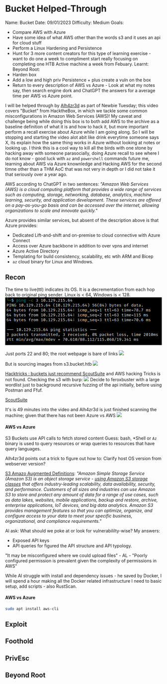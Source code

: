 # Bucket Helped-Through

Name: Bucket
Date:  09/01/2023
Difficulty:  Medium
Goals:  
- Compare AWS with Azure  
- Have some idea of what AWS other than the words s3 and it uses an api for cloud stuff
- Perform a Linux Hardening and Persistence
- Hunt for 3 more content creators for this type of learning exercise - want to do one a week to compliment start really focusing on completing one HTB Active machine a week from Febuary. 
Learnt:
Beyond Root:
- Harden box
- Add a low and high priv Persistence + plus create a vuln on the box
- Return to every description of AWS vs Azure - Look at what my notes say, then search engine dork and ChatGPT the answers for a average time per AWS  vs Azure point.

I will be helped through by [Alh4zr3d](https://www.youtube.com/watch?v=vSug24hrQdo) as part of Newbie Tuesday; this video covers "Bucket" from HacktheBox, in which we tackle some common misconfigurations in Amazon Web Services (AWS)! My caveat and challenge being while doing this box is to both add AWS to the archive as a baseline definition of what it is and how to hack it, but more important perform a recall exercise about Azure while I am going along. So I will be stopping and starting the video alot abit like drink everytime someone says X, its explain how the same thing works in Azure without looking at notes or looking up. I think this is a cool way to kill all the birds with one stone by hacking away with someone parasocially, doing Azure recall to see where I do not know - good luck with `az` and `powershell` commands future me, learning about AWS via Azure knownledge and Hacking AWS for the second timne other than a THM AoC that was not very in depth or I did not take it that seriously over a year ago. 

AWS according to ChatGPT in two sentences: *"Amazon Web Services (AWS) is a cloud computing platform that provides a wide range of services such as computing, storage, networking, database, analytics, machine learning, security, and application development. These services are offered on a pay-as-you-go basis and can be accessed over the internet, allowing organizations to scale and innovate quickly."*

Azure provides similar services, but absent of the description above is that Azure provides:
- Dedicated Lift-and-shift and on-premise to cloud connective with Azure Connect
- Access over Azure backbone in addition to over vpns and internet
- Azure Active Directory 
- Templating for build consistency, scalability, etc wtih ARM and Bicep
- `az` cloud binary for Linux and Windows.

## Recon

The time to live(ttl) indicates its OS. It is a decrementation from each hop back to original ping sender. Linux is < 64, Windows is < 128.
![ping](Screenshots/ping.png)

Just ports 22 and 80; the root webpage is bare of links
![](rootpage.png)

But is sourcing images from s3.bucket.htb
![](butissourcingimagesfroms3buckets.png)

[Hacktricks : buckets just recommend ScoutSuite](https://book.hacktricks.xyz/network-services-pentesting/pentesting-web/buckets) and AWS hacking Tricks is not found. Checking the s3 with burp:
![](tisrunning.png)
Decide to feroxbuster with a large wordlist just to background recursive fuzzing of the api initially, before using Postman and Ffuf.

[ScoutSuite](https://github.com/nccgroup/ScoutSuite)

It's is 49 minutes into the video and Alh4zr3d is just finished scanning the machine; given that there has not been Azure vs AWS
![](manualdrilldown.png)

#### AWS vs Azure
S3 Buckets use API calls to fetch stored content
Guess: bash, \*Shell or `Az` binary is used to query resources or wrap queries to resources that have query languages.

Alh4zr3d points out a trick to figure out how to: Clarify host OS version from webserver version?

[S3 Amazo Augmented Definitions](https://docs.aws.amazon.com/AmazonS3/latest/userguide/Welcome.html): *"Amazon Simple Storage Service (Amazon S3) is an object storage service - [using Amazon S3 storage classes](https://docs.aws.amazon.com/AmazonS3/latest/userguide/storage-class-intro.html) that offers industry-leading scalability, data availability, security, and performance. Customers of all sizes and industries can use Amazon S3 to store and protect any amount of data for a range of use cases, such as data lakes, websites, mobile applications, backup and restore, archive, enterprise applications, IoT devices, and big data analytics. Amazon S3 provides management features so that you can optimize, organize, and configure access to your data to meet your specific business, organizational, and compliance requirements."*

Al ask: What should we poke at or look for vulnerabililty-wise?
My answers:
- Exposed API keys
- API queries for figured the API structure and API typology. 

"It may be misconfigured where we could upload files" - AL  - "Poorly configured permission is prevalent given the complexity of permissions in AWS"

While Al struggle with install and dependency issues - he saved by Docker, I will spend a hour making all the Docker related infrastructure I need to basic setup, add scripts - also RustScan. 

#### AWS vs Azure

```bash
sudo apt install aws-cli


```

## Exploit

## Foothold

## PrivEsc

## Beyond Root

      
